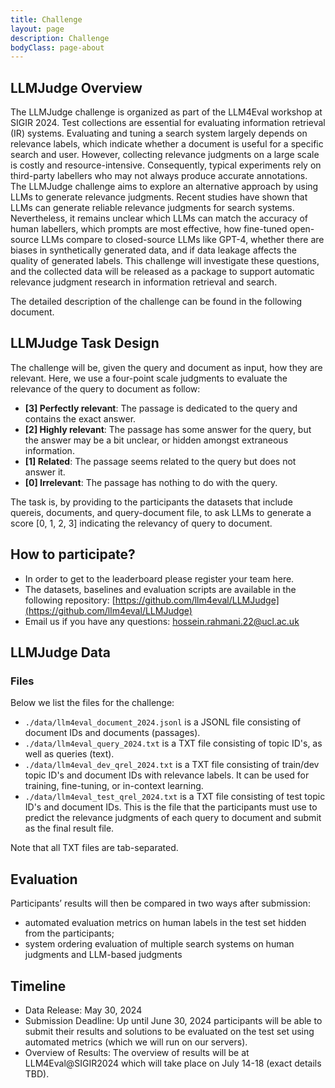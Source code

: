 ```yaml
---
title: Challenge
layout: page
description: Challenge
bodyClass: page-about
---
```


## LLMJudge Overview
The LLMJudge challenge is organized as part of the LLM4Eval workshop at SIGIR 2024. Test collections are essential for evaluating information retrieval (IR) systems. Evaluating and tuning a search system largely depends on relevance labels, which indicate whether a document is useful for a specific search and user. However, collecting relevance judgments on a large scale is costly and resource-intensive. Consequently, typical experiments rely on third-party labellers who may not always produce accurate annotations. The LLMJudge challenge aims to explore an alternative approach by using LLMs to generate relevance judgments. Recent studies have shown that LLMs can generate reliable relevance judgments for search systems. Nevertheless, it remains unclear which LLMs can match the accuracy of human labellers, which prompts are most effective, how fine-tuned open-source LLMs compare to closed-source LLMs like GPT-4, whether there are biases in synthetically generated data, and if data leakage affects the quality of generated labels. This challenge will investigate these questions, and the collected data will be released as a package to support automatic relevance judgment research in information retrieval and search.

The detailed description of the challenge can be found in the following document.

## LLMJudge Task Design
The challenge will be, given the query and document as input, how they are relevant. Here, we use a four-point scale judgments to evaluate the relevance of the query to document as follow:

- __[3] Perfectly relevant__: The passage is dedicated to the query and contains the exact answer. 
- __[2] Highly relevant__: The passage has some answer for the query, but the answer may be a bit unclear, or hidden amongst extraneous information. 
- __[1] Related__: The passage seems related to the query but does not answer it. 
- __[0] Irrelevant__: The passage has nothing to do with the query.

The task is, by providing to the participants the datasets that include quereis, documents, and query-document file, to ask LLMs to generate a score [0, 1, 2, 3] indicating the relevancy of query to document.

## How to participate?
- In order to get to the leaderboard please register your team here.
- The datasets, baselines and evaluation scripts are available in the following repository: [https://github.com/llm4eval/LLMJudge](https://github.com/llm4eval/LLMJudge)
- Email us if you have any questions: [hossein.rahmani.22@ucl.ac.uk](hossein.rahmani.22@ucl.ac.uk)

## LLMJudge Data

### Files
Below we list the files for the challenge:
- `./data/llm4eval_document_2024.jsonl` is a JSONL file consisting of document IDs and documents (passages).
- `./data/llm4eval_query_2024.txt` is a TXT file consisting of topic ID's, as well as queries (text).
- `./data/llm4eval_dev_qrel_2024.txt` is a TXT file consisting of train/dev topic ID's and document IDs with relevance labels. It can be used for training, fine-tuning, or in-context learning.
- `./data/llm4eval_test_qrel_2024.txt` is a TXT file consisting of test topic ID's and document IDs. This is the file that the participants must use to predict the relevance judgments of each query to document and submit as the final result file.

Note that all TXT files are tab-separated.

## Evaluation
Participants’ results will then be compared in two ways after submission:
- automated evaluation metrics on human labels in the test set hidden from the participants;
- system ordering evaluation of multiple search systems on human judgments and LLM-based judgments

## Timeline
- Data Release: May 30, 2024
- Submission Deadline: Up until June 30, 2024 participants will be able to submit their results and solutions to be evaluated on the test set using automated metrics (which we will run on our servers).
- Overview of Results: The overview of results will be at LLM4Eval@SIGIR2024 which will take place on July 14-18 (exact details TBD).

